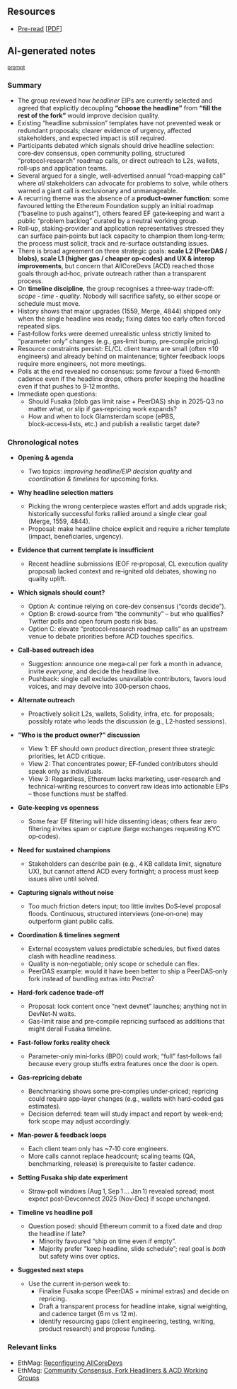 ## Resources

- [Pre-read](https://notes.ethereum.org/@timbeiko/acd-berlinterop) [[PDF](Slides-notes/09-Jun-ACD-reconfiguration-preread.pdf)]

## AI-generated notes

<sup>[prompt](Slides-notes/AI-info.md)</sup>

### Summary

* The group reviewed how *headliner* EIPs are currently selected and agreed that explicitly decoupling **“choose the headline”** from **“fill the rest of the fork”** would improve decision quality.
* Existing “headline submission” templates have not prevented weak or redundant proposals; clearer evidence of urgency, affected stakeholders, and expected impact is still required.
* Participants debated which signals should drive headline selection: core‑dev consensus, open community polling, structured “protocol‑research” roadmap calls, or direct outreach to L2s, wallets, roll‑ups and application teams.
* Several argued for a single, well‑advertised annual “road‑mapping call” where *all* stakeholders can advocate for problems to solve, while others warned a giant call is exclusionary and unmanageable.
* A recurring theme was the absence of a **product‑owner function**: some favoured letting the Ethereum Foundation supply an initial roadmap (“baseline to push against”), others feared EF gate‑keeping and want a public “problem backlog” curated by a neutral working group.
* Roll‑up, staking‑provider and application representatives stressed they can surface pain‑points but lack capacity to champion them long‑term; the process must solicit, track and re‑surface outstanding issues.
* There is broad agreement on three strategic goals: **scale L2 (PeerDAS / blobs), scale L1 (higher gas / cheaper op‑codes) and UX & interop improvements**, but concern that AllCoreDevs (ACD) reached those goals through ad‑hoc, private outreach rather than a transparent process.
* On **timeline discipline**, the group recognises a three‑way trade‑off: *scope ‑ time ‑ quality*. Nobody will sacrifice safety, so either scope or schedule must move.
* History shows that major upgrades (1559, Merge, 4844) shipped only when the single headline was ready; fixing dates too early often forced repeated slips.
* Fast‑follow forks were deemed unrealistic unless strictly limited to “parameter only” changes (e.g., gas‑limit bump, pre‑compile pricing).
* Resource constraints persist: EL/CL client teams are small (often ≤10 engineers) and already behind on maintenance; tighter feedback loops require more engineers, not more meetings.
* Polls at the end revealed no consensus: some favour a fixed 6‑month cadence even if the headline drops, others prefer keeping the headline even if that pushes to 9‑12 months.
* Immediate open questions:
  * Should Fusaka (blob gas limit raise + PeerDAS) ship in 2025‑Q3 no matter what, or slip if gas‑repricing work expands?
  * How and when to lock Glamsterdam scope (ePBS, block‑access‑lists, etc.) and publish a realistic target date?

### Chronological notes

* **Opening & agenda**

  * Two topics: *improving headline/EIP decision quality* and *coordination & timelines* for upcoming forks.

* **Why headline selection matters**

  * Picking the wrong centerpiece wastes effort and adds upgrade risk; historically successful forks rallied around a single clear goal (Merge, 1559, 4844).
  * Proposal: make headline choice explicit and require a richer template (impact, beneficiaries, urgency).

* **Evidence that current template is insufficient**
  * Recent headline submissions (EOF re‑proposal, CL execution quality proposal) lacked context and re‑ignited old debates, showing no quality uplift.

* **Which signals should count?**

  * Option A: continue relying on core‑dev consensus (“cords decide”).
  * Option B: crowd‑source from “the community” – but who qualifies? Twitter polls and open forum posts risk bias.
  * Option C: elevate “protocol‑research roadmap calls” as an upstream venue to debate priorities before ACD touches specifics.

* **Call‑based outreach idea**

  * Suggestion: announce one mega‑call per fork a month in advance, invite *everyone*, and decide the headline live.
  * Pushback: single call excludes unavailable contributors, favors loud voices, and may devolve into 300‑person chaos.

* **Alternate outreach**

  * Proactively solicit L2s, wallets, Solidity, infra, etc. for proposals; possibly rotate who leads the discussion (e.g., L2‑hosted sessions).

* **“Who is the product owner?” discussion**

  * View 1: EF should own product direction, present three strategic priorities, let ACD critique.
  * View 2: That concentrates power; EF‑funded contributors should speak only as individuals.
  * View 3: Regardless, Ethereum lacks marketing, user‑research and technical‑writing resources to convert raw ideas into actionable EIPs – those functions must be staffed.

* **Gate‑keeping vs openness**

  * Some fear EF filtering will hide dissenting ideas; others fear zero filtering invites spam or capture (large exchanges requesting KYC op‑codes).

* **Need for sustained champions**

  * Stakeholders can describe pain (e.g., 4 KB calldata limit, signature UX), but cannot attend ACD every fortnight; a process must keep issues alive until solved.

* **Capturing signals without noise**

  * Too much friction deters input; too little invites DoS‑level proposal floods. Continuous, structured interviews (one‑on‑one) may outperform giant public calls.

* **Coordination & timelines segment**

  * External ecosystem values predictable schedules, but fixed dates clash with headline readiness.
  * Quality is non‑negotiable; only scope or schedule can flex.
  * PeerDAS example: would it have been better to ship a PeerDAS‑only fork instead of bundling extras into Pectra?

* **Hard‑fork cadence trade‑off**

  * Proposal: lock content once “next devnet” launches; anything not in DevNet‑N waits.
  * Gas‑limit raise and pre‑compile repricing surfaced as additions that might derail Fusaka timeline.

* **Fast‑follow forks reality check**

  * Parameter‑only mini‑forks (BPO) could work; “full” fast‑follows fail because every group stuffs extra features once the door is open.

* **Gas‑repricing debate**

  * Benchmarking shows some pre‑compiles under‑priced; repricing could require app‑layer changes (e.g., wallets with hard‑coded gas estimates).
  * Decision deferred: team will study impact and report by week‑end; fork scope may adjust accordingly.

* **Man‑power & feedback loops**

  * Each client team only has \~7‑10 core engineers.
  * More calls cannot replace headcount; scaling teams (QA, benchmarking, release) is prerequisite to faster cadence.

* **Setting Fusaka ship date experiment**

  * Straw‑poll windows (Aug 1, Sep 1 … Jan 1) revealed spread; most expect post‑Devconnect 2025 (Nov‑Dec) if scope unchanged.

* **Timeline vs headline poll**

  * Question posed: should Ethereum commit to a fixed date and drop the headline if late?
    * Minority favoured “ship on time even if empty”.
    * Majority prefer “keep headline, slide schedule”; real goal is *both* but safety wins over optics.

* **Suggested next steps**

  * Use the current in‑person week to:
    * Finalise Fusaka scope (PeerDAS + minimal extras) and decide on repricing.
    * Draft a transparent process for headline intake, signal weighting, and cadence target (6 m vs 12 m).
    * Identify resourcing gaps (client engineering, testing, writing, product research) and propose funding.

### Relevant links

- EthMag: [Reconfiguring AllCoreDevs](https://ethereum-magicians.org/t/reconfiguring-allcoredevs/23370?u=nixo)
- EthMag: [Community Consensus, Fork Headliners & ACD Working Groups](https://ethereum-magicians.org/t/community-consensus-fork-headliners-acd-working-groups/24088?u=nixo)